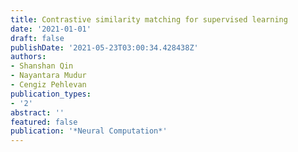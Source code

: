 ```yaml
---
title: Contrastive similarity matching for supervised learning
date: '2021-01-01'
draft: false
publishDate: '2021-05-23T03:00:34.428438Z'
authors:
- Shanshan Qin
- Nayantara Mudur
- Cengiz Pehlevan
publication_types:
- '2'
abstract: ''
featured: false
publication: '*Neural Computation*'
---
```


